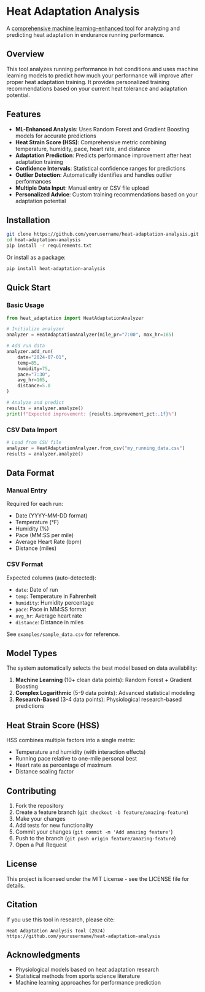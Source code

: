# Heat Adaptation Analysis

A [comprehensive machine learning-enhanced tool]([url](https://heat-adaption-analysis-heyiszcrfsappbnpappwlz.streamlit.app/)) for analyzing and predicting heat adaptation in endurance running performance.

## Overview

This tool analyzes running performance in hot conditions and uses machine learning models to predict how much your performance will improve after proper heat adaptation training. It provides personalized training recommendations based on your current heat tolerance and adaptation potential.

## Features

- **ML-Enhanced Analysis**: Uses Random Forest and Gradient Boosting models for accurate predictions
- **Heat Strain Score (HSS)**: Comprehensive metric combining temperature, humidity, pace, heart rate, and distance
- **Adaptation Prediction**: Predicts performance improvement after heat adaptation training
- **Confidence Intervals**: Statistical confidence ranges for predictions
- **Outlier Detection**: Automatically identifies and handles outlier performances
- **Multiple Data Input**: Manual entry or CSV file upload
- **Personalized Advice**: Custom training recommendations based on your adaptation potential

## Installation

```bash
git clone https://github.com/yourusername/heat-adaptation-analysis.git
cd heat-adaptation-analysis
pip install -r requirements.txt
```

Or install as a package:
```bash
pip install heat-adaptation-analysis
```

## Quick Start

### Basic Usage
```python
from heat_adaptation import HeatAdaptationAnalyzer

# Initialize analyzer
analyzer = HeatAdaptationAnalyzer(mile_pr="7:00", max_hr=185)

# Add run data
analyzer.add_run(
    date="2024-07-01",
    temp=85,
    humidity=75,
    pace="7:30",
    avg_hr=165,
    distance=5.0
)

# Analyze and predict
results = analyzer.analyze()
print(f"Expected improvement: {results.improvement_pct:.1f}%")
```

### CSV Data Import
```python
# Load from CSV file
analyzer = HeatAdaptationAnalyzer.from_csv("my_running_data.csv")
results = analyzer.analyze()
```

## Data Format

### Manual Entry
Required for each run:
- Date (YYYY-MM-DD format)
- Temperature (°F)
- Humidity (%)
- Pace (MM:SS per mile)
- Average Heart Rate (bpm)
- Distance (miles)

### CSV Format
Expected columns (auto-detected):
- `date`: Date of run
- `temp`: Temperature in Fahrenheit
- `humidity`: Humidity percentage
- `pace`: Pace in MM:SS format
- `avg_hr`: Average heart rate
- `distance`: Distance in miles

See `examples/sample_data.csv` for reference.

## Model Types

The system automatically selects the best model based on data availability:

1. **Machine Learning** (10+ clean data points): Random Forest + Gradient Boosting
2. **Complex Logarithmic** (5-9 data points): Advanced statistical modeling
3. **Research-Based** (3-4 data points): Physiological research-based predictions

## Heat Strain Score (HSS)

HSS combines multiple factors into a single metric:
- Temperature and humidity (with interaction effects)
- Running pace relative to one-mile personal best
- Heart rate as percentage of maximum
- Distance scaling factor

## Contributing

1. Fork the repository
2. Create a feature branch (`git checkout -b feature/amazing-feature`)
3. Make your changes
4. Add tests for new functionality
5. Commit your changes (`git commit -m 'Add amazing feature'`)
6. Push to the branch (`git push origin feature/amazing-feature`)
7. Open a Pull Request

## License

This project is licensed under the MIT License - see the LICENSE file for details.

## Citation

If you use this tool in research, please cite:
```
Heat Adaptation Analysis Tool (2024)
https://github.com/yourusername/heat-adaptation-analysis
```

## Acknowledgments

- Physiological models based on heat adaptation research
- Statistical methods from sports science literature
- Machine learning approaches for performance prediction
